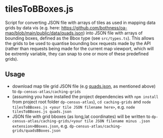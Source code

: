 # tilesToBBoxes.js

Script for converting JSON file with arrays of tiles as used in mapping data grids by data vis (e.g. here: https://github.com/bothness/oa-map/blob/main/public/data/quads.json) into JSON file with arrays of bounding boxes, defined as the Bbox type (see `src/types.ts`). This allows the grids to be used to quantise bounding box requests made by the API (rather than requests being made for the current map viewport, which will be extremly variable, they can snap to one or more of these predefined grids).

## Usage

- download map tile grid JSON file (e.g [quads.json](https://github.com/bothness/oa-map/blob/main/public/data/quads.json), as mentioned above) to `dp-census-atlas/caching-grids`
- (assuming you have installed the project dependencies with `npm install` from project root folder `dp-census-atlas`), `cd caching-grids` and `node tilesToBBoxes.js <your tile JSON filename here>`, e.g. `node tilesToBBoxes.js quads.json`
- JSON file with grid bboxes (as long,lat coordinates) will be written to `dp-census-atlas/caching-grids/<your tile JSON filename minus .json extension>BBoxes.json`, e.g. `dp-census-atlas/caching-grids/quadsBBoxes.json`